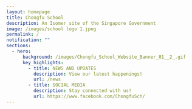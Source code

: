 ```yaml
---
layout: homepage
title: Chongfu School
description: An Isomer site of the Singapore Government
image: /images/school logo 1.jpeg
permalink: /
notification: ""
sections:
  - hero:
      background: /images/Chongfu_School_Website_Banner_01__2_.gif
      key_highlights:
        - title: NEWS AND UPDATES
          description: View our latest happenings!
          url: /news
        - title: SOCIAL MEDIA
          description: Stay connected with us!
          url: https://www.facebook.com/ChongfuSch/
---
```

